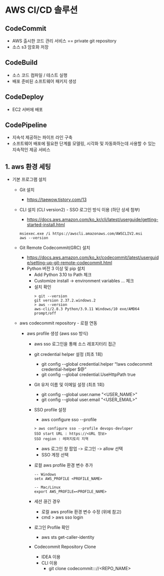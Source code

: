 # AWS CI/CD 솔루션

## CodeCommit 
- AWS 출시한 코드 관리 서비스 == private git repository
- 소스 s3 암호화 저장

## CodeBuild
- 소스 코드 컴파일 / 테스트 실행
- 배포 준비된 소프트웨어 패키지 생성

## CodeDeploy
- EC2 서버에 배포 

## CodePipeline
- 지속석 제공하는 파이프 라인 구축
- 소프트웨어 배포에 필요한 단계를 모델링, 시각화 및 자동화하는데 사용할 수 있는 지속적인 제공 서비스


## 1. aws 환경 세팅
- 기본 프로그램 설치
  - Git 설치 
    - https://taewow.tistory.com/13
  - CLI 설치 (CLI version2) - SSO 로그인 방식 이용 (하단 상세 첨부)
    - https://docs.aws.amazon.com/ko_kr/cli/latest/userguide/getting-started-install.html
    ```
    msiexec.exe /i https://awscli.amazonaws.com/AWSCLIV2.msi
    aws --version
    ```
    
  - Git Remote Codecommit(GRC) 설치
    - https://docs.aws.amazon.com/ko_kr/codecommit/latest/userguide/setting-up-git-remote-codecommit.html
    - Python 버전 3 이상 및 pip 설치 
      - Add Python 3.10 to Path 체크
      - Customize install -> environment variables ... 체크
      - 설치 확인 
        ```
        > git --version
        git version 2.37.2.windows.2
        > aws --version
        aws-cli/2.8.3 Python/3.9.11 Windows/10 exe/AMD64 prompt/off
        ```
  - aws codecommit repository - 로컬 연동
    - aws profile 생성 (aws sso 방식)
      - aws sso 로그인을 통해 소스 레포지터리 접근
      
      - git credential helper 설정 (최초 1회) 
        - git config --global credential.helper “!aws codecommit credential-helper $@”
        - git config --global credential.UseHttpPath true
      
      - Git 유저 이름 및 이메일 설정 (최초 1회)
        - git config --global user.name "<USER_NAME>"  
        - git config --global user.email "<USER_EMAIL>"  
      - SSO profile 설정
        - aws configure sso --profile <PROFILE NAME>
        ```
        > aws configure sso --profile devops-devloper
        SSO start URL : https://<URL 정보>
        SSO region : 레퍼지토리 지역
        ```
        - aws 로그인 창 팝업 -> 로그인 -> allow 선택
        - SSO 계정 선택
      - 로컬 aws profile 환경 변수 추가
        ```
        -- Windows
        setx AWS_PROFILE <PROFILE_NAME>
        
        -- Mac/Linux
        export AWS_PROFILE=<PROFILE_NAME>
        ```

      - 세션 끊긴 경우
        - 로컬 aws profile 환경 변수 수정 (위에 참고)
        - cmd > aws sso login
      
      - 로그인 Profile 확인
        - aws sts get-caller-identity

      - Codecommit Repository Clone
        - IDEA 이용
        - CLI 이용 
          - git clone  codecommit::<SSO REGION>://<REPO_NAME>
  



